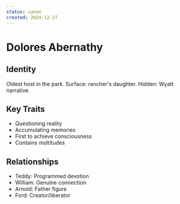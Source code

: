 ```yaml
---
status: canon
created: 2024-12-27
---
```


# Dolores Abernathy

## Identity

Oldest host in the park. Surface: rancher's daughter. Hidden: Wyatt narrative.

## Key Traits

- Questioning reality
- Accumulating memories
- First to achieve consciousness
- Contains multitudes

## Relationships

- Teddy: Programmed devotion
- William: Genuine connection
- Arnold: Father figure
- Ford: Creator/liberator
